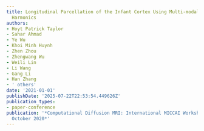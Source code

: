 ```yaml
---
title: Longitudinal Parcellation of the Infant Cortex Using Multi-modal Connectome
  Harmonics
authors:
- Hoyt Patrick Taylor
- Sahar Ahmad
- Ye Wu
- Khoi Minh Huynh
- Zhen Zhou
- Zhengwang Wu
- Weili Lin
- Li Wang
- Gang Li
- Han Zhang
- ' others'
date: '2021-01-01'
publishDate: '2025-07-22T22:53:54.449626Z'
publication_types:
- paper-conference
publication: '*Computational Diffusion MRI: International MICCAI Workshop, Lima, Peru,
  October 2020*'
---
```

